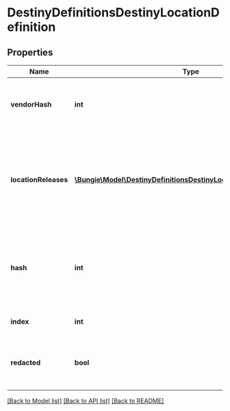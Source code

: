 # DestinyDefinitionsDestinyLocationDefinition

## Properties
Name | Type | Description | Notes
------------ | ------------- | ------------- | -------------
**vendorHash** | **int** | If the location has a Vendor on it, this is the hash identifier for that Vendor. Look them up with DestinyVendorDefinition. | [optional] 
**locationReleases** | [**\Bungie\Model\DestinyDefinitionsDestinyLocationReleaseDefinition[]**](DestinyDefinitionsDestinyLocationReleaseDefinition.md) | A Location may refer to different specific spots in the world based on the world&#39;s current state. This is a list of those potential spots, and the data we can use at runtime to determine which one of the spots is the currently valid one. | [optional] 
**hash** | **int** | The unique identifier for this entity. Guaranteed to be unique for the type of entity, but not globally.  When entities refer to each other in Destiny content, it is this hash that they are referring to. | [optional] 
**index** | **int** | The index of the entity as it was found in the investment tables. | [optional] 
**redacted** | **bool** | If this is true, then there is an entity with this identifier/type combination, but BNet is not yet allowed to show it. Sorry! | [optional] 

[[Back to Model list]](../README.md#documentation-for-models) [[Back to API list]](../README.md#documentation-for-api-endpoints) [[Back to README]](../README.md)


